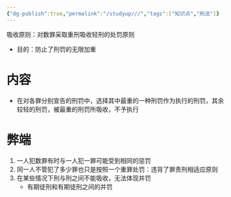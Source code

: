 ```yaml
---
{"dg-publish":true,"permalink":"/studyup///","tags":["知识点","刑法"]}
---
```


吸收原则：对数罪采取重刑吸收轻刑的处罚原则
- 目的：防止了刑罚的无限加重
# 内容
- 在对各罪分别宣告的刑罚中，选择其中最重的一种刑罚作为执行的刑罚，其余较轻的刑罚，被最重的刑罚所吸收，不予执行
# 弊端
1. 一人犯数罪有时与一人犯一罪可能受到相同的惩罚
2. 同一人不管犯了多少罪也只是按照一个重罪处罚：违背了罪责刑相适应原则
3. 在某些情况下刑与刑之间不能吸收，无法体现并罚
	- 有期徒刑和有期徒刑之间的并罚